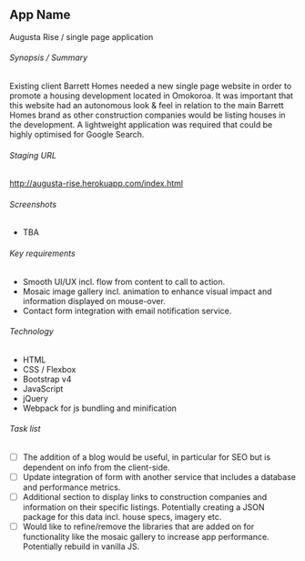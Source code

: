 ## App Name 

Augusta Rise / single page application

###### Synopsis / Summary

Existing client Barrett Homes needed a new single page website in order to promote a housing development located in Omokoroa. It was important that this website had an autonomous look & feel in relation to the main Barrett Homes brand as other construction companies would be listing houses in the development. A lightweight application was required that could be highly optimised for Google Search.

###### Staging URL

http://augusta-rise.herokuapp.com/index.html

###### Screenshots

- TBA

###### Key requirements

- Smooth UI/UX incl. flow from content to call to action. 
- Mosaic image gallery incl. animation to enhance visual impact and information displayed on mouse-over. 
- Contact form integration with email notification service.

###### Technology 

- HTML 
- CSS / Flexbox 
- Bootstrap v4  
- JavaScript  
- jQuery
- Webpack for js bundling and minification

###### Task list

- [ ] The addition of a blog  would be useful, in particular for SEO but is dependent on info from the client-side. 
- [ ] Update integration of form with another service that includes a database and performance metrics. 
- [ ] Additional section to display links to construction companies and information on their specific listings. Potentially creating a JSON package for this data incl. house specs, imagery etc.
- [ ] Would like to refine/remove the libraries that are added on for functionality like the mosaic gallery to increase app performance. Potentially rebuild in vanilla JS.